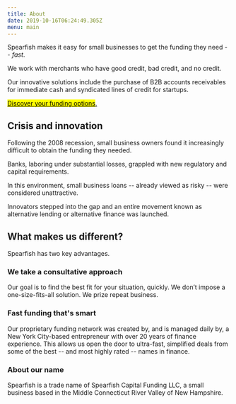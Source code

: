 ```yaml
---
title: About
date: 2019-10-16T06:24:49.305Z
menu: main
---
```

Spearfish makes it easy for small businesses to get the funding they need -- _fast_. 

We work with merchants who have good credit, bad credit, and no credit.

Our innovative solutions include the purchase of B2B accounts receivables for immediate cash and syndicated lines of credit for startups.

<!-- Calendly link widget begin -->

<link href="https://assets.calendly.com/assets/external/widget.css" rel="stylesheet">
<script src="https://assets.calendly.com/assets/external/widget.js" type="text/javascript"></script>
<a href="" onclick="Calendly.initPopupWidget({url: 'https://calendly.com/spearfish/consultation'});return false;"><mark>	Discover your funding options</mark>.</a>
<!-- Calendly link widget end -->

## Crisis and innovation

Following the 2008 recession, small business owners found it increasingly difficult to obtain the funding they needed.  

Banks, laboring under substantial losses, grappled with new regulatory and capital requirements.  

In this environment, small business loans -- already viewed as risky -- were considered unattractive. 

Innovators stepped into the gap and an entire movement known as alternative lending or alternative finance was launched.

## What makes us different?   

Spearfish has two key advantages. 

### We take a consultative approach

<p></p>

Our goal is to find the best fit for your situation, quickly. We don’t impose a one-size-fits-all solution. We prize repeat business.  

### Fast funding that's smart

<p></p>

Our proprietary funding network was created by, and is managed daily by, a New York City-based entrepreneur with over 20 years of finance experience. This allows us open the door to ultra-fast, simplified deals from some of the best -- and most highly rated -- names in finance.

### About our name

<p></p>

Spearfish is a trade name of Spearfish Capital Funding LLC, a small business based in the Middle Connecticut River Valley of New Hampshire.
